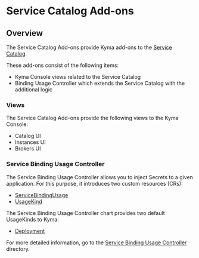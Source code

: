 # Service Catalog Add-ons

## Overview

The Service Catalog Add-ons provide Kyma add-ons to the [Service Catalog](https://github.com/kyma-project/kyma/blob/master/resources/service-catalog/README.md).

These add-ons consist of the following items:
* Kyma Console views related to the Service Catalog
* Binding Usage Controller which extends the Service Catalog with the additional logic

### Views

The Service Catalog Add-ons provide the following views to the Kyma Console:

* Catalog UI
* Instances UI
* Brokers UI

### Service Binding Usage Controller

The Service Binding Usage Controller allows you to inject Secrets to a given application. For this purpose, it introduces two custom resources (CRs):

* [ServiceBindingUsage](https://github.com/kyma-project/kyma/blob/1.24.6/docs/service-catalog/06-01-service-binding-usage.md)
* [UsageKind](https://github.com/kyma-project/kyma/blob/1.24.6/docs/service-catalog/06-02-usage-kind.md)

The Service Binding Usage Controller chart provides two default UsageKinds to Kyma:

* [Deployment](charts/service-binding-usage-controller/templates/deployment-usage-kind.yaml)

For more detailed information, go to the [Service Binding Usage Controller](https://github.com/kyma-project/kyma/tree/master/components/service-binding-usage-controller/docs) directory.
